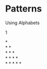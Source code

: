 # Patterns
Using Alphabets

1
<p>
      *<br>
     * *<br>
    * * *<br>
   * * * *<br>
  * * * * *<br>
  </p>
